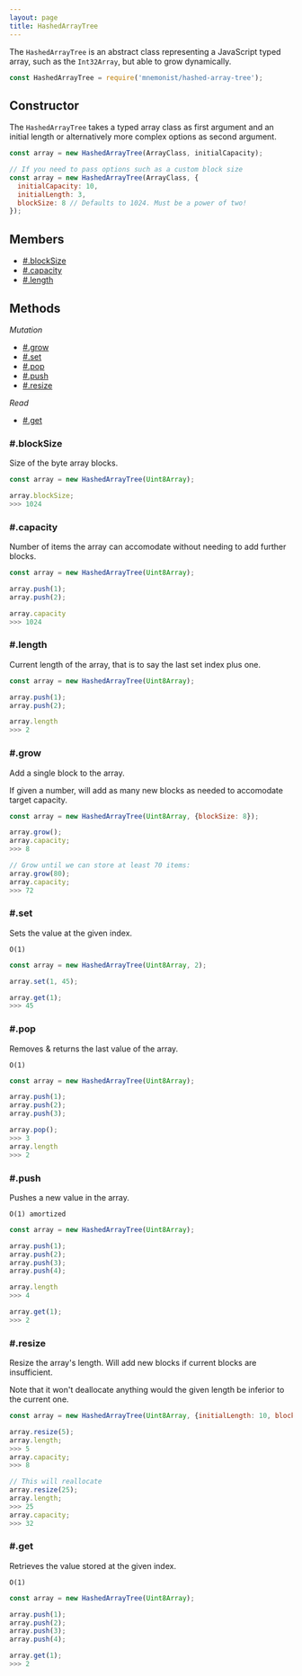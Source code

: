 ```yaml
---
layout: page
title: HashedArrayTree
---
```


The `HashedArrayTree` is an abstract class representing a JavaScript typed array, such as the `Int32Array`, but able to grow dynamically.

```js
const HashedArrayTree = require('mnemonist/hashed-array-tree');
```

## Constructor

The `HashedArrayTree` takes a typed array class as first argument and an initial length or alternatively more complex options as second argument.

```js
const array = new HashedArrayTree(ArrayClass, initialCapacity);
```
```js
// If you need to pass options such as a custom block size
const array = new HashedArrayTree(ArrayClass, {
  initialCapacity: 10,
  initialLength: 3,
  blockSize: 8 // Defaults to 1024. Must be a power of two!
});
```

## Members

* [#.blockSize](#blocksize)
* [#.capacity](#capacity)
* [#.length](#length)

## Methods

*Mutation*

* [#.grow](#grow)
* [#.set](#set)
* [#.pop](#pop)
* [#.push](#push)
* [#.resize](#resize)

*Read*

* [#.get](#get)

### #.blockSize

Size of the byte array blocks.

```js
const array = new HashedArrayTree(Uint8Array);

array.blockSize;
>>> 1024
```

### #.capacity

Number of items the array can accomodate without needing to add further blocks.

```js
const array = new HashedArrayTree(Uint8Array);

array.push(1);
array.push(2);

array.capacity
>>> 1024
```

### #.length

Current length of the array, that is to say the last set index plus one.

```js
const array = new HashedArrayTree(Uint8Array);

array.push(1);
array.push(2);

array.length
>>> 2
```

### #.grow

Add a single block to the array.

If given a number, will add as many new blocks as needed to accomodate target capacity.

```js
const array = new HashedArrayTree(Uint8Array, {blockSize: 8});

array.grow();
array.capacity;
>>> 8

// Grow until we can store at least 70 items:
array.grow(80);
array.capacity;
>>> 72
```

### #.set

Sets the value at the given index.

`O(1)`

```js
const array = new HashedArrayTree(Uint8Array, 2);

array.set(1, 45);

array.get(1);
>>> 45
```

### #.pop

Removes & returns the last value of the array.

`O(1)`

```js
const array = new HashedArrayTree(Uint8Array);

array.push(1);
array.push(2);
array.push(3);

array.pop();
>>> 3
array.length
>>> 2
```

### #.push

Pushes a new value in the array.

`O(1) amortized`

```js
const array = new HashedArrayTree(Uint8Array);

array.push(1);
array.push(2);
array.push(3);
array.push(4);

array.length
>>> 4

array.get(1);
>>> 2
```

### #.resize

Resize the array's length. Will add new blocks if current blocks are insufficient.

Note that it won't deallocate anything would the given length be inferior to the current one.

```js
const array = new HashedArrayTree(Uint8Array, {initialLength: 10, blockSize: 8});

array.resize(5);
array.length;
>>> 5
array.capacity;
>>> 8

// This will reallocate
array.resize(25);
array.length;
>>> 25
array.capacity;
>>> 32
```

### #.get

Retrieves the value stored at the given index.

`O(1)`

```js
const array = new HashedArrayTree(Uint8Array);

array.push(1);
array.push(2);
array.push(3);
array.push(4);

array.get(1);
>>> 2
```

